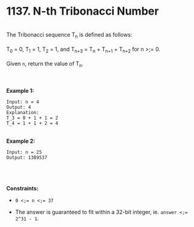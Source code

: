# 1137. N-th Tribonacci Number

<br />The Tribonacci sequence T<sub>n</sub> is defined as follows: <br />
<br />T<sub>0</sub> = 0, T<sub>1</sub> = 1, T<sub>2</sub> = 1, and T<sub>n+3</sub> = T<sub>n</sub> + T<sub>n+1</sub> + T<sub>n+2</sub> for n >;= 0.<br />
<br />Given `n`, return the value of T<sub>n</sub>.<br />
<br /> <br />
<br />**Example 1:**<br />
```
Input: n = 4
Output: 4
Explanation:
T_3 = 0 + 1 + 1 = 2
T_4 = 1 + 1 + 2 = 4
```
<br />**Example 2:**<br />
```
Input: n = 25
Output: 1389537
```
<br /> <br />
<br />**Constraints:**<br />

* `0 <;= n <;= 37`

* The answer is guaranteed to fit within a 32-bit integer, ie. `answer <;= 2^31 - 1`.